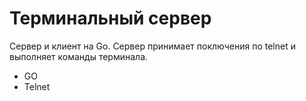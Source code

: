 # Терминальный сервер

Сервер и клиент на Go. Сервер принимает поключения по telnet и выполняет команды терминала.

- GO
- Telnet
